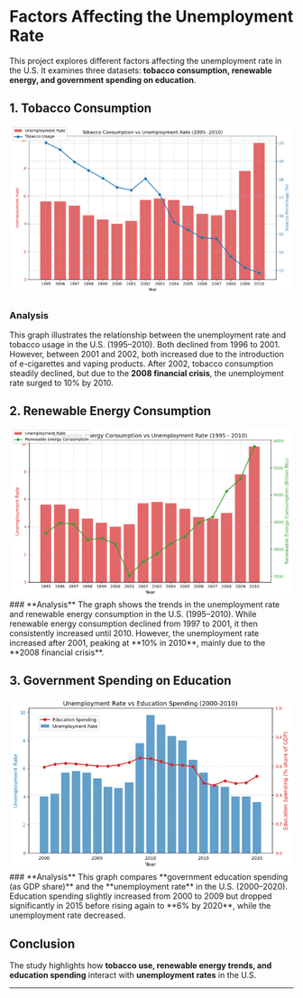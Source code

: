 # Factors Affecting the Unemployment Rate

This project explores different factors affecting the unemployment rate in the U.S. It examines three datasets: **tobacco consumption, renewable energy, and government spending on education**.

## **1. Tobacco Consumption**
<div align="center">
    <img src="tobacco.png" alt="Tobacco Consumption and Unemployment" width="500">
</div>

### **Analysis**  
This graph illustrates the relationship between the unemployment rate and tobacco usage in the U.S. (1995–2010). Both declined from 1996 to 2001. However, between 2001 and 2002, both increased due to the introduction of e-cigarettes and vaping products. After 2002, tobacco consumption steadily declined, but due to the **2008 financial crisis**, the unemployment rate surged to 10% by 2010.

## **2. Renewable Energy Consumption**
<div align="center">
    <img src="Renewable_energy-consumption.png" alt="Tobacco Consumption and Unemployment" width="500">
</div>
### **Analysis**  
The graph shows the trends in the unemployment rate and renewable energy consumption in the U.S. (1995–2010). While renewable energy consumption declined from 1997 to 2001, it then consistently increased until 2010. However, the unemployment rate increased after 2001, peaking at **10% in 2010**, mainly due to the **2008 financial crisis**.

## **3. Government Spending on Education**
<div align="center">
    <img src="Education spending.png" alt="Tobacco Consumption and Unemployment" width="500">
</div>
### **Analysis**  
This graph compares **government education spending (as GDP share)** and the **unemployment rate** in the U.S. (2000–2020). Education spending slightly increased from 2000 to 2009 but dropped significantly in 2015 before rising again to **6% by 2020**, while the unemployment rate decreased.

## **Conclusion**
The study highlights how **tobacco use, renewable energy trends, and education spending** interact with **unemployment rates** in the U.S.

---

